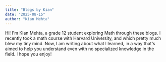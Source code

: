 ```yaml
---
title: "Blogs by Kian"
date: "2025-08-15"
author: "Kian Mehta"
---
```

Hi! I'm Kian Mehta, a grade 12 student exploring Math through these blogs. I recently took a math course with Harvard University, and which pretty much blew my tiny mind. Now, I am writing about what I learned, in a way that's aimed to help you understand even with no specialized knowledge in the field. I hope you enjoy!
